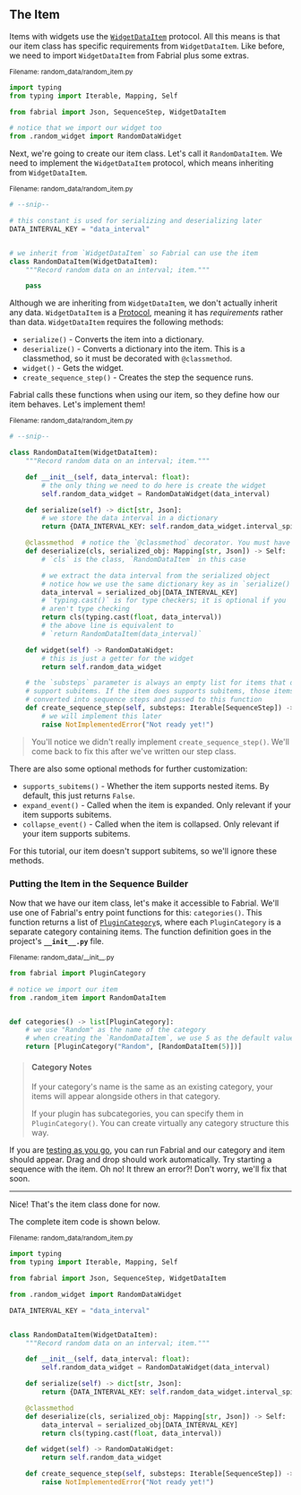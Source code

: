 ## The Item

Items with widgets use the [`WidgetDataItem`](../../fabrial/sequence_builder/data_item.py) protocol. All this means is that our item class has specific requirements from `WidgetDataItem`. Like before, we need to import `WidgetDataItem` from Fabrial plus some extras.

<sub>Filename: random_data/random_item.py</sub>
```python
import typing
from typing import Iterable, Mapping, Self

from fabrial import Json, SequenceStep, WidgetDataItem

# notice that we import our widget too
from .random_widget import RandomDataWidget
```

Next, we're going to create our item class. Let's call it `RandomDataItem`. We need to implement the `WidgetDataItem` protocol, which means inheriting from `WidgetDataItem`.

<sub>Filename: random_data/random_item.py</sub>
```python
# --snip--

# this constant is used for serializing and deserializing later
DATA_INTERVAL_KEY = "data_interval"


# we inherit from `WidgetDataItem` so Fabrial can use the item
class RandomDataItem(WidgetDataItem):
    """Record random data on an interval; item."""

    pass
```

Although we are inheriting from `WidgetDataItem`, we don't actually inherit any data. `WidgetDataItem` is a [Protocol](https://typing.python.org/en/latest/spec/protocol.html), meaning it has *requirements* rather than data. `WidgetDataItem` requires the following methods:
- `serialize()` - Converts the item into a dictionary.
- `deserialize()` - Converts a dictionary into the item. This is a classmethod, so it must be decorated with `@classmethod`.
- `widget()` - Gets the widget.
- `create_sequence_step()` - Creates the step the sequence runs.

Fabrial calls these functions when using our item, so they define how our item behaves. Let's implement them!

<sub>Filename: random_data/random_item.py</sub>
```python
# --snip--

class RandomDataItem(WidgetDataItem):
    """Record random data on an interval; item."""

    def __init__(self, data_interval: float):
        # the only thing we need to do here is create the widget
        self.random_data_widget = RandomDataWidget(data_interval)

    def serialize(self) -> dict[str, Json]:
        # we store the data interval in a dictionary
        return {DATA_INTERVAL_KEY: self.random_data_widget.interval_spinbox.value()}

    @classmethod  # notice the `@classmethod` decorator. You must have this
    def deserialize(cls, serialized_obj: Mapping[str, Json]) -> Self:
        # `cls` is the class, `RandomDataItem` in this case

        # we extract the data interval from the serialized object
        # notice how we use the same dictionary key as in `serialize()`
        data_interval = serialized_obj[DATA_INTERVAL_KEY]
        # `typing.cast()` is for type checkers; it is optional if you
        # aren't type checking
        return cls(typing.cast(float, data_interval))
        # the above line is equivalent to
        # `return RandomDataItem(data_interval)`

    def widget(self) -> RandomDataWidget:
        # this is just a getter for the widget
        return self.random_data_widget

    # the `substeps` parameter is always an empty list for items that don't
    # support subitems. If the item does supports subitems, those items will be
    # converted into sequence steps and passed to this function
    def create_sequence_step(self, substeps: Iterable[SequenceStep]) -> SequenceStep:
        # we will implement this later
        raise NotImplementedError("Not ready yet!")
```

> You'll notice we didn't really implement `create_sequence_step()`. We'll come back to fix this after we've written our step class.

There are also some optional methods for further customization:
- `supports_subitems()` - Whether the item supports nested items. By default, this just returns `False`.
- `expand_event()` - Called when the item is expanded. Only relevant if your item supports subitems.
- `collapse_event()` - Called when the item is collapsed. Only relevant if your item supports subitems.

For this tutorial, our item doesn't support subitems, so we'll ignore these methods.

### Putting the Item in the Sequence Builder

Now that we have our item class, let's make it accessible to Fabrial. We'll use one of Fabrial's entry point functions for this: `categories()`. This function returns a list of [`PluginCategory`](../../fabrial/utility/sequence_builder.py)s, where each `PluginCategory` is a separate category containing items. The function definition goes in the project's **`__init__.py`** file.

<sub>Filename: random_data/\_\_init\_\_.py</sub>
```python
from fabrial import PluginCategory

# notice we import our item
from .random_item import RandomDataItem


def categories() -> list[PluginCategory]:
    # we use "Random" as the name of the category
    # when creating the `RandomDataItem`, we use 5 as the default value
    return [PluginCategory("Random", [RandomDataItem(5)])]
```

> #### Category Notes
>
> If your category's name is the same as an existing category, your items will appear alongside others in that category.
>
> If your plugin has subcategories, you can specify them in `PluginCategory()`. You can create virtually any category structure this way.

If you are [testing as you go](./plugin_guide.md#testing-as-you-go), you can run Fabrial and our category and item should appear. Drag and drop should work automatically. Try starting a sequence with the item. Oh no! It threw an error?! Don't worry, we'll fix that soon.

___

Nice! That's the item class done for now.

The complete item code is shown below.

<sub>Filename: random_data/random_item.py</sub>
```python
import typing
from typing import Iterable, Mapping, Self

from fabrial import Json, SequenceStep, WidgetDataItem

from .random_widget import RandomDataWidget

DATA_INTERVAL_KEY = "data_interval"


class RandomDataItem(WidgetDataItem):
    """Record random data on an interval; item."""

    def __init__(self, data_interval: float):
        self.random_data_widget = RandomDataWidget(data_interval)

    def serialize(self) -> dict[str, Json]:
        return {DATA_INTERVAL_KEY: self.random_data_widget.interval_spinbox.value()}

    @classmethod
    def deserialize(cls, serialized_obj: Mapping[str, Json]) -> Self:
        data_interval = serialized_obj[DATA_INTERVAL_KEY]
        return cls(typing.cast(float, data_interval))

    def widget(self) -> RandomDataWidget:
        return self.random_data_widget

    def create_sequence_step(self, substeps: Iterable[SequenceStep]) -> SequenceStep:
        raise NotImplementedError("Not ready yet!")
```